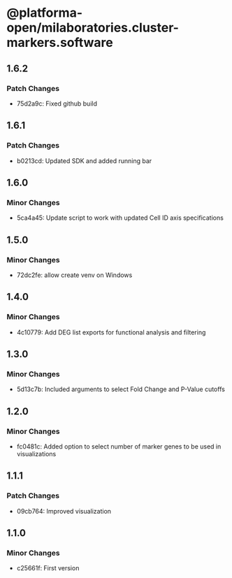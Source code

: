 # @platforma-open/milaboratories.cluster-markers.software

## 1.6.2

### Patch Changes

- 75d2a9c: Fixed github build

## 1.6.1

### Patch Changes

- b0213cd: Updated SDK and added running bar

## 1.6.0

### Minor Changes

- 5ca4a45: Update script to work with updated Cell ID axis specifications

## 1.5.0

### Minor Changes

- 72dc2fe: allow create venv on Windows

## 1.4.0

### Minor Changes

- 4c10779: Add DEG list exports for functional analysis and filtering

## 1.3.0

### Minor Changes

- 5d13c7b: Included arguments to select Fold Change and P-Value cutoffs

## 1.2.0

### Minor Changes

- fc0481c: Added option to select number of marker genes to be used in visualizations

## 1.1.1

### Patch Changes

- 09cb764: Improved visualization

## 1.1.0

### Minor Changes

- c25661f: First version

